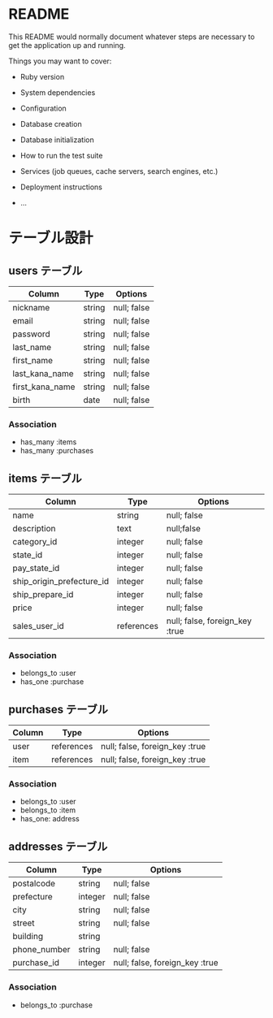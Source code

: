 # README

This README would normally document whatever steps are necessary to get the
application up and running.

Things you may want to cover:

* Ruby version

* System dependencies

* Configuration

* Database creation

* Database initialization

* How to run the test suite

* Services (job queues, cache servers, search engines, etc.)

* Deployment instructions

* ...

# テーブル設計
## users テーブル
| Column   | Type   | Options                        |
| -------- | ------ | ------------------------------ |
| nickname | string | null; false                    |
| email    | string | null; false                    |
| password | string | null; false                    |
| last_name  | string | null; false                  |
| first_name | string | null; false                  |
| last_kana_name | string | null; false              |
| first_kana_name | string | null; false             |
| birth | date | null; false                 |

### Association
- has_many :items
- has_many :purchases

## items テーブル
| Column   | Type   | Options                        |
| -------- | ------ | ------------------------------ |
| name     | string | null; false                    |
| description | text | null;false                    |
| category_id | integer | null; false |
| state_id | integer | null; false |
| pay_state_id | integer | null; false |
| ship_origin_prefecture_id | integer | null; false |
| ship_prepare_id | integer | null; false |
| price | integer | null; false                      |
| sales_user_id | references | null; false, foreign_key :true |

### Association
- belongs_to :user
- has_one :purchase

## purchases テーブル
| Column   | Type   | Options                        |
| -------- | ------ | ------------------------------ |
| user | references | null; false, foreign_key :true |
| item | references | null; false, foreign_key :true |

### Association
- belongs_to :user
- belongs_to :item
- has_one: address

## addresses テーブル
| Column   | Type   | Options                        |
| -------- | ------ | ------------------------------ |
| postalcode | string | null; false                  |
| prefecture | integer | null; false |
| city     | string | null; false                    |
| street   | string | null; false                    |
| building | string |                                |
| phone_number | string | null; false               |
| purchase_id  | integer | null; false, foreign_key :true |

### Association
- belongs_to :purchase